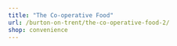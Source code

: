 ```yaml
---
title: "The Co-operative Food"
url: /burton-on-trent/the-co-operative-food-2/
shop: convenience
---
```

